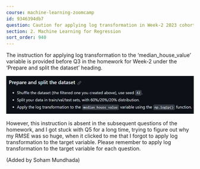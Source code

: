 ```yaml
---
course: machine-learning-zoomcamp
id: 9346394db7
question: Caution for applying log transformation in Week-2 2023 cohort homework
section: 2. Machine Learning for Regression
sort_order: 940
---
```


The instruction for applying log transformation to the ‘median_house_value’ variable is provided before Q3 in the homework for Week-2 under the ‘Prepare and split the dataset’ heading.

![Image](images/machine-learning-zoomcamp/image_5b86f554.png)

However, this instruction is absent in the subsequent questions of the homework, and I got stuck with Q5 for a long time, trying to figure out why my RMSE was so huge, when it clicked to me that I forgot to apply log transformation to the target variable. Please remember to apply log transformation to the target variable for each question.

(Added by Soham Mundhada)

